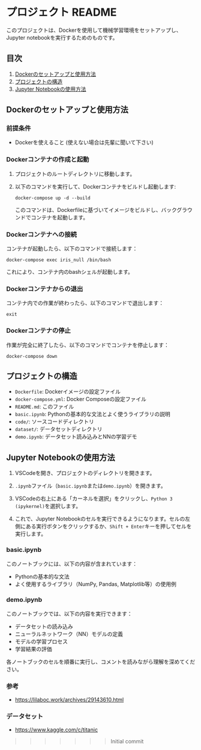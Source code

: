 
# プロジェクト README

このプロジェクトは、Dockerを使用して機械学習環境をセットアップし、Jupyter notebookを実行するためのものです。

## 目次
1. [Dockerのセットアップと使用方法](#dockerのセットアップと使用方法)
2. [プロジェクトの構造](#プロジェクトの構造)
3. [Jupyter Notebookの使用方法](#jupyter-notebookの使用方法)

## Dockerのセットアップと使用方法

### 前提条件
- Dockerを使えること (使えない場合は先輩に聞いて下さい)

### Dockerコンテナの作成と起動

1. プロジェクトのルートディレクトリに移動します。

2. 以下のコマンドを実行して、Dockerコンテナをビルドし起動します:

   ```
   docker-compose up -d --build
   ```

   このコマンドは、Dockerfileに基づいてイメージをビルドし、バックグラウンドでコンテナを起動します。

### Dockerコンテナへの接続

コンテナが起動したら、以下のコマンドで接続します：

```
docker-compose exec iris_null /bin/bash
```

これにより、コンテナ内のbashシェルが起動します。

### Dockerコンテナからの退出

コンテナ内での作業が終わったら、以下のコマンドで退出します：

```
exit
```

### Dockerコンテナの停止

作業が完全に終了したら、以下のコマンドでコンテナを停止します：

```
docker-compose down
```

## プロジェクトの構造

- `Dockerfile`: Dockerイメージの設定ファイル
- `docker-compose.yml`: Docker Composeの設定ファイル
- `README.md`: このファイル
- `basic.ipynb`: Pythonの基本的な文法とよく使うライブラリの説明
- `code/`: ソースコードディレクトリ
- `dataset/`: データセットディレクトリ
- `demo.ipynb`: データセット読み込みとNNの学習デモ


## Jupyter Notebookの使用方法

1. VSCodeを開き、プロジェクトのディレクトリを開きます。

2. `.ipynb`ファイル（`basic.ipynb`または`demo.ipynb`）を開きます。

3. VSCodeの右上にある「カーネルを選択」をクリックし、`Python 3 (ipykernel)`を選択します。

4. これで、Jupyter Notebookのセルを実行できるようになります。セルの左側にある実行ボタンをクリックするか、`Shift + Enter`キーを押してセルを実行します。

### basic.ipynb

このノートブックには、以下の内容が含まれています：
- Pythonの基本的な文法
- よく使用するライブラリ（NumPy, Pandas, Matplotlib等）の使用例

### demo.ipynb

このノートブックでは、以下の内容を実行できます：
- データセットの読み込み
- ニューラルネットワーク（NN）モデルの定義
- モデルの学習プロセス
- 学習結果の評価

各ノートブックのセルを順番に実行し、コメントを読みながら理解を深めてください。


### 参考
- https://lilaboc.work/archives/29143610.html

### データセット
- https://www.kaggle.com/c/titanic
>>>>>>> Initial commit
